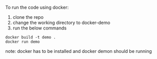 To run the code using docker:

1. clone the repo
2. change the working directory to docker-demo
3. run the below commands


```
docker build -t demo . 
docker run demo
```

note: docker has to be installed and docker demon should be running
